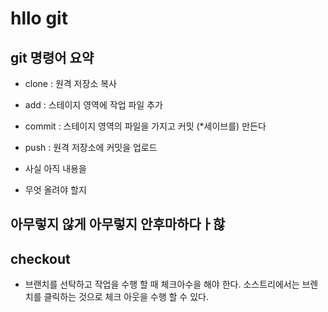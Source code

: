 # hllo git

## git 명령어 요약

- clone : 원격 저장소 복사 
- add : 스테이지 영역에  작업 파일 추가
- commit : 스테이지 영역의 파일을 가지고 커밋 (*세이브를) 만든다
- push : 원격 저장소에 커밋을 업로드 

-  사실 아직 내용을 
-  무엇 올려야 할지


## 아무렇지 않게 아무렇지 안후마하다ㅏ핞

## checkout
- 브랜치를 선탁하고 작업을 수행 할 때 체크아수을 해야 한다. 소스트리에서는 브렌치를 클릭하는 것으로 체크 아웃을 수행 할 수 있다.
